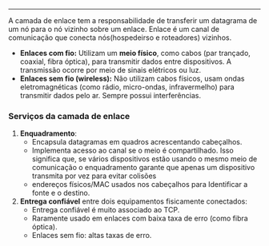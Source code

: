 
---

A camada de enlace tem a responsabilidade de transferir um datagrama de um nó para o nó
vizinho sobre um enlace. Enlace é um canal de comunicação que conecta nós(hospedeirso e roteadores) vizinhos.

- **Enlaces com fio:** Utilizam um **meio físico**, como cabos (par trançado, coaxial, fibra óptica), para transmitir dados entre dispositivos. A transmissão ocorre por meio de sinais elétricos ou luz.
- **Enlaces sem fio (wireless):** Não utilizam cabos físicos, usam ondas eletromagnéticas (como rádio, micro-ondas, infravermelho) para transmitir dados pelo ar. Sempre possui interferências.

### **Serviços da camada de enlace**

1. **Enquadramento**: 
	- Encapsula datagramas em quadros acrescentando cabeçalhos.
	- Implementa acesso ao canal se o meio é compartilhado. Isso significa que, se vários dispositivos estão usando o mesmo meio de comunicação o enquadramento garante que apenas um dispositivo transmita por vez para evitar colisões
	- endereços físicos/MAC usados nos cabeçalhos para Identificar a fonte e o destino.
2. **Entrega confiável** entre dois equipamentos fisicamente conectados:
	- Entrega confiável é muito associado ao TCP.
	- Raramente usado em enlaces com baixa taxa de erro (como fibra óptica).
	- Enlaces sem fio: altas taxas de erro.